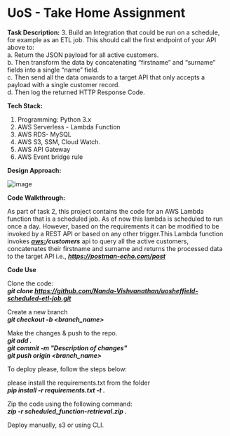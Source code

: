 # UoS - Take Home Assignment

**Task Description:**
3. Build an Integration that could be run on a schedule, for example as an ETL job. This should call the first endpoint of your API above to:<br>
    a. Return the JSON payload for all active customers.<br>
    b. Then transform the data by concatenating “firstname” and “surname” fields into a single “name” field.<br>
    c. Then send all the data onwards to a target API that only accepts a payload with a single customer record.<br>
    d. Then log the returned HTTP Response Code.<br>

**Tech Stack:**

1. Programming: Python 3.x<br>
2. AWS Serverless - Lambda Function<br>
3. AWS RDS- MySQL<br>
4. AWS S3, SSM, Cloud Watch.<br>
5. AWS API Gateway
6. AWS Event bridge rule


**Design Approach:**

![image](https://github.com/Nanda-Vishvanathan/uosheffield-scheduled-etl-job/assets/59757238/2ec99f02-8fac-4af0-8ade-1a7451fe1473)


**Code Walkthrough:**

As part of task 2, this project contains the code for an AWS Lambda function that is a scheduled job. As of now this lambda is scheduled to run once a day. However, based on the requirements it can be modified to be invoked by a REST API or based on any other trigger.This Lambda function invokes ***<aws:>/customers*** api to query all the active customers, concatenates their firstname and surname and returns the processed data to the target API i.e., ***https://postman-echo.com/post*** <br>

**Code Use**

Clone the code:<br>
***git clone https://github.com/Nanda-Vishvanathan/uosheffield-scheduled-etl-job.git<br>***

Create a new branch<br>
***git checkout -b <branch_name><br>***

Make the changes & push to the repo.<br>
***git add .<br>***
***git commit -m "Description of changes"<br>***
***git push origin <branch_name><br>***

To deploy please, follow the steps below:

please install the requirements.txt from the folder<br>
***pip install -r requirements.txt -t .<br>***

Zip the code using the following command:<br>
***zip -r scheduled_function-retrieval.zip .<br>***

Deploy manually, s3 or using CLI.
